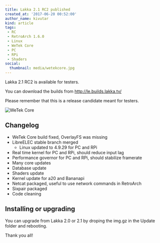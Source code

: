 ```yaml
---
title: Lakka 2.1 RC2 published
created_at: '2017-06-20 00:52:00'
author_name: kivutar
kind: article
tags:
 - RC
 - RetroArch 1.6.0
 - Linux
 - WeTek Core
 - PC
 - RPi
 - Shaders
social:
  thumbnail: media/wetekcore.jpg
---
```


Lakka 2.1 RC2 is available for testers.

You can download the builds from http://le.builds.lakka.tv/

Please remember that this is a release candidate meant for testers.

![WeTek Core](media/wetekcore.jpg)

## Changelog

 * WeTek Core build fixed, OverlayFS was missing
 * LibreELEC stable branch merged
   * Linux updated to 4.9.29 for PC and RPi
 * Real time kernel for PC and RPi, should reduce input lag
 * Performance governor for PC and RPi, should stabilize framerate
 * Many core updates
 * Database update
 * Shaders update
 * Kernel update for a20 and Bananapi
 * Netcat packaged, useful to use network commands in RetroArch
 * Sixpair packaged
 * Code cleaning

## Installing or upgrading

You can upgrade from Lakka 2.0 or 2.1 by droping the img.gz in the Update folder and rebooting.

Thank you all!
